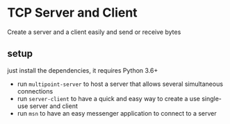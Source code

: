 # TCP Server and Client

Create a server and a client easily and send or receive bytes

## setup
just install the dependencies, it requires Python 3.6+
* run `multipoint-server` to host a server that allows several simultaneous connections
* run `server-client` to have a quick and easy way to create a use single-use server and client
* run `msn` to have an easy messenger application to connect to a server